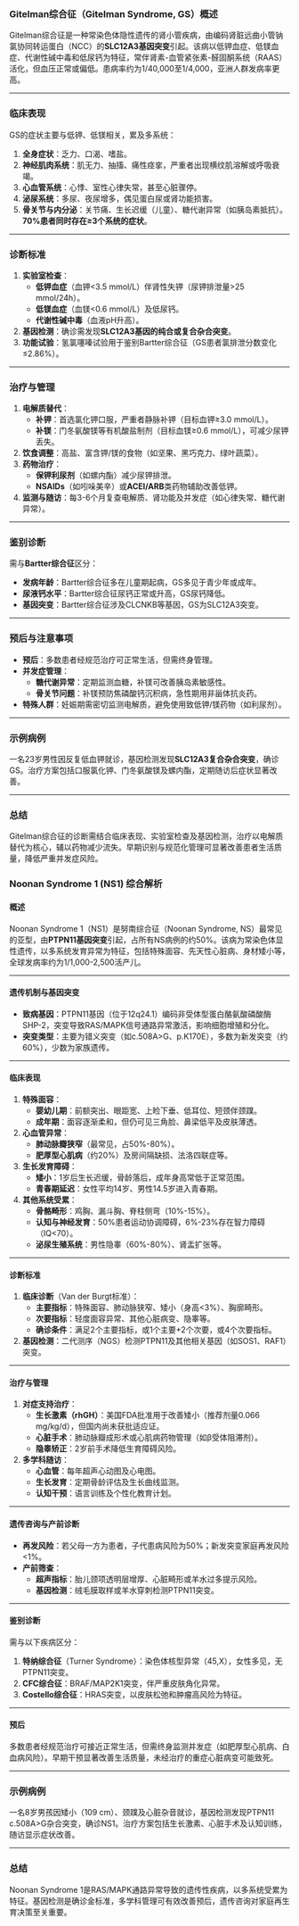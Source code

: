 ### **Gitelman综合征（Gitelman Syndrome, GS）概述**  
Gitelman综合征是一种常染色体隐性遗传的肾小管疾病，由编码肾脏远曲小管钠氯协同转运蛋白（NCC）的**SLC12A3基因突变**引起。该病以低钾血症、低镁血症、代谢性碱中毒和低尿钙为特征，常伴肾素-血管紧张素-醛固酮系统（RAAS）活化，但血压正常或偏低。患病率约为1/40,000至1/4,000，亚洲人群发病率更高。

---

### **临床表现**  
GS的症状主要与低钾、低镁相关，累及多系统：  
1. **全身症状**：乏力、口渴、嗜盐。  
2. **神经肌肉系统**：肌无力、抽搐、痛性痉挛，严重者出现横纹肌溶解或呼吸衰竭。  
3. **心血管系统**：心悸、室性心律失常，甚至心脏骤停。  
4. **泌尿系统**：多尿、夜尿增多，偶见蛋白尿或肾功能损害。  
5. **骨关节与内分泌**：关节痛、生长迟缓（儿童）、糖代谢异常（如胰岛素抵抗）。  
**70%患者同时存在≥3个系统的症状**。

---

### **诊断标准**  
1. **实验室检查**：  
   - **低钾血症**（血钾<3.5 mmol/L）伴肾性失钾（尿钾排泄量>25 mmol/24h）。  
   - **低镁血症**（血镁<0.6 mmol/L）及低尿钙。  
   - **代谢性碱中毒**（血液pH升高）。  
2. **基因检测**：确诊需发现**SLC12A3基因的纯合或复合杂合突变**。  
3. **功能试验**：氢氯噻嗪试验用于鉴别Bartter综合征（GS患者氯排泄分数变化≤2.86%）。  

---

### **治疗与管理**  
1. **电解质替代**：  
   - **补钾**：首选氯化钾口服，严重者静脉补钾（目标血钾≥3.0 mmol/L）。  
   - **补镁**：门冬氨酸镁等有机酸盐制剂（目标血镁≥0.6 mmol/L），可减少尿钾丢失。  
2. **饮食调整**：高盐、富含钾/镁的食物（如坚果、黑巧克力、绿叶蔬菜）。  
3. **药物治疗**：  
   - **保钾利尿剂**（如螺内酯）减少尿钾排泄。  
   - **NSAIDs**（如吲哚美辛）或**ACEI/ARB**类药物辅助改善低钾。  
4. **监测与随访**：每3-6个月复查电解质、肾功能及并发症（如心律失常、糖代谢异常）。  

---

### **鉴别诊断**  
需与**Bartter综合征**区分：  
- **发病年龄**：Bartter综合征多在儿童期起病，GS多见于青少年或成年。  
- **尿液钙水平**：Bartter综合征尿钙正常或升高，GS尿钙降低。  
- **基因突变**：Bartter综合征涉及CLCNKB等基因，GS为SLC12A3突变。  

---

### **预后与注意事项**  
- **预后**：多数患者经规范治疗可正常生活，但需终身管理。  
- **并发症管理**：  
  - **糖代谢异常**：定期监测血糖，补镁可改善胰岛素敏感性。  
  - **骨关节问题**：补镁预防焦磷酸钙沉积病，急性期用非甾体抗炎药。  
- **特殊人群**：妊娠期需密切监测电解质，避免使用致低钾/镁药物（如利尿剂）。  

---

### **示例病例**  
一名23岁男性因反复低血钾就诊，基因检测发现**SLC12A3复合杂合突变**，确诊GS。治疗方案包括口服氯化钾、门冬氨酸镁及螺内酯，定期随访后症状显著改善。

---

### **总结**  
Gitelman综合征的诊断需结合临床表现、实验室检查及基因检测，治疗以电解质替代为核心，辅以药物减少流失。早期识别与规范化管理可显著改善患者生活质量，降低严重并发症风险。








### **Noonan Syndrome 1 (NS1) 综合解析**

#### **概述**  
Noonan Syndrome 1（NS1）是努南综合征（Noonan Syndrome, NS）最常见的亚型，由**PTPN11基因突变**引起，占所有NS病例的约50%。该病为常染色体显性遗传，以多系统发育异常为特征，包括特殊面容、先天性心脏病、身材矮小等，全球发病率约为1/1,000-2,500活产儿。

---

#### **遗传机制与基因突变**  
- **致病基因**：PTPN11基因（位于12q24.1）编码非受体型蛋白酪氨酸磷酸酶SHP-2，突变导致RAS/MAPK信号通路异常激活，影响细胞增殖和分化。  
- **突变类型**：主要为错义突变（如c.508A>G、p.K170E），多数为新发突变（约60%），少数为家族遗传。  

---

#### **临床表现**  
1. **特殊面容**：  
   - **婴幼儿期**：前额突出、眼距宽、上睑下垂、低耳位、短颈伴颈蹼。  
   - **成年期**：面容逐渐柔和，但仍可见三角脸、鼻梁低平及皮肤薄透。  
2. **心血管异常**：  
   - **肺动脉瓣狭窄**（最常见，占50%-80%）。  
   - **肥厚型心肌病**（约20%）及房间隔缺损、法洛四联症等。  
3. **生长发育障碍**：  
   - **矮小**：1岁后生长迟缓，骨龄落后，成年身高常低于正常范围。  
   - **青春期延迟**：女性平均14岁、男性14.5岁进入青春期。  
4. **其他系统受累**：  
   - **骨骼畸形**：鸡胸、漏斗胸、脊柱侧弯（10%-15%）。  
   - **认知与神经发育**：50%患者运动协调障碍，6%-23%存在智力障碍（IQ<70）。  
   - **泌尿生殖系统**：男性隐睾（60%-80%）、肾盂扩张等。  

---

#### **诊断标准**  
1. **临床诊断**（Van der Burgt标准）：  
   - **主要指标**：特殊面容、肺动脉狭窄、矮小（身高<3%）、胸廓畸形。  
   - **次要指标**：轻度面容异常、其他心脏病变、隐睾等。  
   - **确诊条件**：满足2个主要指标，或1个主要+2个次要，或4个次要指标。  
2. **基因检测**：二代测序（NGS）检测PTPN11及其他相关基因（如SOS1、RAF1）突变。  

---

#### **治疗与管理**  
1. **对症支持治疗**：  
   - **生长激素（rhGH）**：美国FDA批准用于改善矮小（推荐剂量0.066 mg/kg/d），但国内尚未获批适应证。  
   - **心脏手术**：肺动脉瓣成形术或心肌病药物管理（如β受体阻滞剂）。  
   - **隐睾矫正**：2岁前手术降低生育障碍风险。  
2. **多学科随访**：  
   - **心血管**：每年超声心动图及心电图。  
   - **生长发育**：定期骨龄评估及生长曲线监测。  
   - **认知干预**：语言训练及个性化教育计划。  

---

#### **遗传咨询与产前诊断**  
- **再发风险**：若父母一方为患者，子代患病风险为50%；新发突变家庭再发风险<1%。  
- **产前筛查**：  
  - **超声指标**：胎儿颈项透明层增厚、心脏畸形或羊水过多提示风险。  
  - **基因检测**：绒毛膜取样或羊水穿刺检测PTPN11突变。  

---

#### **鉴别诊断**  
需与以下疾病区分：  
1. **特纳综合征**（Turner Syndrome）：染色体核型异常（45,X），女性多见，无PTPN11突变。  
2. **CFC综合征**：BRAF/MAP2K1突变，伴严重皮肤角化异常。  
3. **Costello综合征**：HRAS突变，以皮肤松弛和肿瘤高风险为特征。  

---

#### **预后**  
多数患者经规范治疗可接近正常生活，但需终身监测并发症（如肥厚型心肌病、白血病风险）。早期干预显著改善生活质量，未经治疗的重症心脏病变可能致死。

---

### **示例病例**  
一名8岁男孩因矮小（109 cm）、颈蹼及心脏杂音就诊，基因检测发现PTPN11 c.508A>G杂合突变，确诊NS1。治疗方案包括生长激素、心脏手术及认知训练，随访显示症状改善。

---

### **总结**  
Noonan Syndrome 1是RAS/MAPK通路异常导致的遗传性疾病，以多系统受累为特征。基因检测是确诊金标准，多学科管理可有效改善预后，遗传咨询对家庭再生育决策至关重要。




